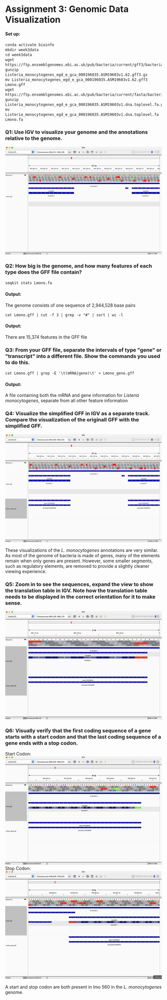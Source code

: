 # Assignment 3: Genomic Data Visualization

#### Set up:
```
conda activate bioinfo
mkdir week3data
cd week3data
wget https://ftp.ensemblgenomes.ebi.ac.uk/pub/bacteria/current/gff3/bacteria_0_collection/listeria_monocytogenes_egd_e_gca_000196035/Listeria_monocytogenes_egd_e_gca_000196035.ASM19603v1.62.gff3.gz
gunzip Listeria_monocytogenes_egd_e_gca_000196035.ASM19603v1.62.gff3.gz
mv Listeria_monocytogenes_egd_e_gca_000196035.ASM19603v1.62.gff3 Lmono.gff
wget https://ftp.ensemblgenomes.ebi.ac.uk/pub/bacteria/current/fasta/bacteria_0_collection/listeria_monocytogenes_egd_e_gca_000196035/dna/Listeria_monocytogenes_egd_e_gca_000196035.ASM19603v1.dna.toplevel.fa.gz
gunzip Listeria_monocytogenes_egd_e_gca_000196035.ASM19603v1.dna.toplevel.fa.gz
mv Listeria_monocytogenes_egd_e_gca_000196035.ASM19603v1.dna.toplevel.fa Lmono.fa
```

### Q1: Use IGV to visualize your genome and the annotations relative to the genome.

![Overview_of_IGV](https://github.com/coledcaron/BMMB852Work/blob/main/Week_03/igv_images/igvoverview.jpg)


### Q2: How big is the genome, and how many features of each type does the GFF file contain?
```
seqkit stats Lmono.fa
```
#### Output:
The genome consists of one sequence of 2,944,528 base pairs

```
cat Lmono.gff | cut -f 3 | grep -v "#" | sort | wc -l
```

#### Output:
There are 15,374 features in the GFF file

### Q3: From your GFF file, separate the intervals of type "gene" or "transcript" into a different file. Show the commands you used to do this.

```
cat Lmono.gff | grep -E '\t(mRNA|gene)\t' > Lmono_gene.gff
```

#### Output:
A file containing both the mRNA and gene information for *Listeria monocytogenes*, separate from all other feature information

### Q4: Visualize the simplified GFF in IGV as a separate track. Compare the visualization of the originall GFF with the simplified GFF.

![Multiple_Visualizations](https://github.com/coledcaron/BMMB852Work/blob/main/Week_03/igv_images/multitrackvis.jpg)

These visualizations of the *L. monocytogenes* annotations are very similar. As most of the genome of bacteria is made of genes, many of the elements remain when only genes are present. However, some smaller segments, such as regulatory elements, are removed to provide a slightly cleaner viewing experience.

### Q5: Zoom in to see the sequences, expand the view to show the translation table in IGV. Note how the translation table needs to be displayed in the correct orientation for it to make sense.

![IGV_Zoomed_View](https://github.com/coledcaron/BMMB852Work/blob/main/Week_03/igv_images/igvzoom.jpg)


### Q6: Visually verify that the first coding sequence of a gene starts with a start codon and that the last coding sequence of a gene ends with a stop codon.

Start Codon:
![Example_Gene_Start_Codon](https://github.com/coledcaron/BMMB852Work/blob/main/Week_03/igv_images/lmo560start.jpg)
Stop Codon:
![Example_Gene_Stop_Codon](https://github.com/coledcaron/BMMB852Work/blob/main/Week_03/igv_images/lmo560end.jpg)

A start and stop codon are both present in lmo 560 in the *L. monocytogenes* genome.

